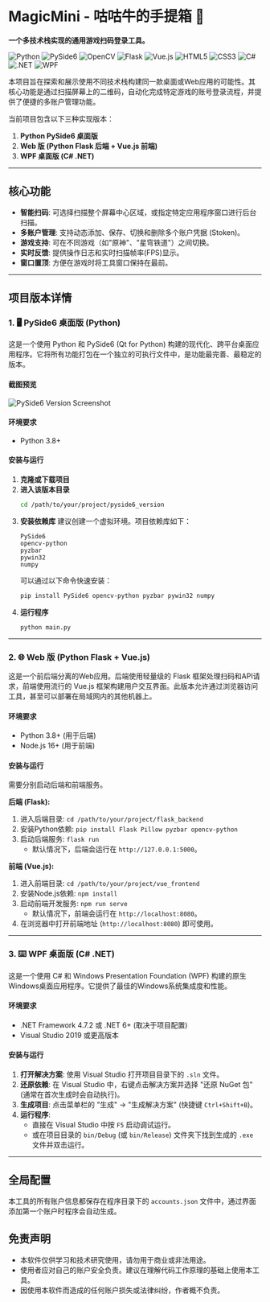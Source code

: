 # MagicMini - 咕咕牛的手提箱 🧰

**一个多技术栈实现的通用游戏扫码登录工具。**

![Python](https://img.shields.io/badge/Python-3776AB?style=for-the-badge&logo=python&logoColor=white)
![PySide6](https://img.shields.io/badge/PySide6-217346?style=for-the-badge&logo=Qt&logoColor=white)
![OpenCV](https://img.shields.io/badge/OpenCV-5C3EE8?style=for-the-badge&logo=opencv&logoColor=white)
![Flask](https://img.shields.io/badge/Flask-000000?style=for-the-badge&logo=flask&logoColor=white)
![Vue.js](https://img.shields.io/badge/Vue.js-35495E?style=for-the-badge&logo=vue.js&logoColor=4FC08D)
![HTML5](https://img.shields.io/badge/HTML5-E34F26?style=for-the-badge&logo=html5&logoColor=white)
![CSS3](https://img.shields.io/badge/CSS3-1572B6?style=for-the-badge&logo=css3&logoColor=white)
![C#](https://img.shields.io/badge/C%23-239120?style=for-the-badge&logo=c-sharp&logoColor=white)
![.NET](https://img.shields.io/badge/.NET-512BD4?style=for-the-badge&logo=dotnet&logoColor=white)
![WPF](https://img.shields.io/badge/WPF-512BD4?style=for-the-badge&logo=.net&logoColor=white)

本项目旨在探索和展示使用不同技术栈构建同一款桌面或Web应用的可能性。其核心功能是通过扫描屏幕上的二维码，自动化完成特定游戏的账号登录流程，并提供了便捷的多账户管理功能。

当前项目包含以下三种实现版本：

1.  **Python PySide6 桌面版**
2.  **Web 版 (Python Flask 后端 + Vue.js 前端)**
3.  **WPF 桌面版 (C# .NET)**

---

## 核心功能

*   **智能扫码**: 可选择扫描整个屏幕中心区域，或指定特定应用程序窗口进行后台扫描。
*   **多账户管理**: 支持动态添加、保存、切换和删除多个账户凭据 (Stoken)。
*   **游戏支持**: 可在不同游戏（如"原神"、"星穹铁道"）之间切换。
*   **实时反馈**: 提供操作日志和实时扫描帧率(FPS)显示。
*   **窗口置顶**: 方便在游戏时将工具窗口保持在最前。

---

## 项目版本详情

### 1. 🖥️ PySide6 桌面版 (Python)

这是一个使用 Python 和 PySide6 (Qt for Python) 构建的现代化、跨平台桌面应用程序。它将所有功能打包在一个独立的可执行文件中，是功能最完善、最稳定的版本。

#### 截图预览
![PySide6 Version Screenshot](https://i.imgur.com/WpP8PIM.png) 

#### 环境要求
*   Python 3.8+

#### 安装与运行
1.  **克隆或下载项目**
2.  **进入该版本目录**
    ```bash
    cd /path/to/your/project/pyside6_version
    ```
3.  **安装依赖库**
    建议创建一个虚拟环境。项目依赖库如下：
    ```
    PySide6
    opencv-python
    pyzbar
    pywin32
    numpy
    ```
    可以通过以下命令快速安装：
    ```bash
    pip install PySide6 opencv-python pyzbar pywin32 numpy
    ```
4.  **运行程序**
    ```bash
    python main.py
    ```

---

### 2. 🌐 Web 版 (Python Flask + Vue.js)

这是一个前后端分离的Web应用。后端使用轻量级的 Flask 框架处理扫码和API请求，前端使用流行的 Vue.js 框架构建用户交互界面。此版本允许通过浏览器访问工具，甚至可以部署在局域网内的其他机器上。

#### 环境要求
*   Python 3.8+ (用于后端)
*   Node.js 16+ (用于前端)

#### 安装与运行

需要分别启动后端和前端服务。

**后端 (Flask):**
1.  进入后端目录: `cd /path/to/your/project/flask_backend`
2.  安装Python依赖: `pip install Flask Pillow pyzbar opencv-python`
3.  启动后端服务: `flask run`
    *   默认情况下，后端会运行在 `http://127.0.0.1:5000`。

**前端 (Vue.js):**
1.  进入前端目录: `cd /path/to/your/project/vue_frontend`
2.  安装Node.js依赖: `npm install`
3.  启动前端开发服务: `npm run serve`
    *   默认情况下，前端会运行在 `http://localhost:8080`。
4.  在浏览器中打开前端地址 (`http://localhost:8080`) 即可使用。

---

### 3. ⌨️ WPF 桌面版 (C# .NET)

这是一个使用 C# 和 Windows Presentation Foundation (WPF) 构建的原生Windows桌面应用程序。它提供了最佳的Windows系统集成度和性能。

#### 环境要求
*   .NET Framework 4.7.2 或 .NET 6+ (取决于项目配置)
*   Visual Studio 2019 或更高版本

#### 安装与运行
1.  **打开解决方案**: 使用 Visual Studio 打开项目目录下的 `.sln` 文件。
2.  **还原依赖**: 在 Visual Studio 中，右键点击解决方案并选择 "还原 NuGet 包" (通常在首次生成时会自动执行)。
3.  **生成项目**: 点击菜单栏的 "生成" -> "生成解决方案" (快捷键 `Ctrl+Shift+B`)。
4.  **运行程序**:
    *   直接在 Visual Studio 中按 `F5` 启动调试运行。
    *   或在项目目录的 `bin/Debug` (或 `bin/Release`) 文件夹下找到生成的 `.exe` 文件并双击运行。

---

## 全局配置

本工具的所有账户信息都保存在程序目录下的 `accounts.json` 文件中，通过界面添加第一个账户时程序会自动生成。

## 免责声明

*   本软件仅供学习和技术研究使用，请勿用于商业或非法用途。
*   使用者应对自己的账户安全负责。建议在理解代码工作原理的基础上使用本工具。
*   因使用本软件而造成的任何账户损失或法律纠纷，作者概不负责。